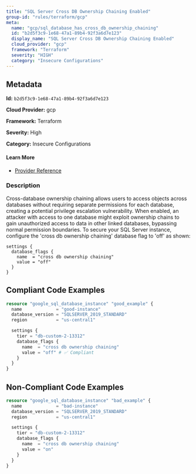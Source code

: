```yaml
---
title: "SQL Server Cross DB Ownership Chaining Enabled"
group-id: "rules/terraform/gcp"
meta:
  name: "gcp/sql_database_has_cross_db_ownership_chaining"
  id: "b2d5f3c9-1e68-47a1-89b4-92f3a6d7e123"
  display_name: "SQL Server Cross DB Ownership Chaining Enabled"
  cloud_provider: "gcp"
  framework: "Terraform"
  severity: "HIGH"
  category: "Insecure Configurations"
---
```

## Metadata

**Id:** `b2d5f3c9-1e68-47a1-89b4-92f3a6d7e123`

**Cloud Provider:** gcp

**Framework:** Terraform

**Severity:** High

**Category:** Insecure Configurations

#### Learn More

 - [Provider Reference](https://registry.terraform.io/providers/hashicorp/google/latest/docs/resources/sql_database_instance#database_flags)

### Description

 Cross-database ownership chaining allows users to access objects across databases without requiring separate permissions for each database, creating a potential privilege escalation vulnerability. When enabled, an attacker with access to one database might exploit ownership chains to gain unauthorized access to data in other linked databases, bypassing normal permission boundaries. To secure your SQL Server instance, configure the 'cross db ownership chaining' database flag to 'off' as shown:

```
settings {
  database_flags {
    name  = "cross db ownership chaining"
    value = "off"
  }
}
```


## Compliant Code Examples
```terraform
resource "google_sql_database_instance" "good_example" {
  name             = "good-instance"
  database_version = "SQLSERVER_2019_STANDARD"
  region           = "us-central1"

  settings {
    tier = "db-custom-2-13312"
    database_flags {
      name  = "cross db ownership chaining"
      value = "off" # ✅ Compliant
    }
  }
}

```
## Non-Compliant Code Examples
```terraform
resource "google_sql_database_instance" "bad_example" {
  name             = "bad-instance"
  database_version = "SQLSERVER_2019_STANDARD"
  region           = "us-central1"

  settings {
    tier = "db-custom-2-13312"
    database_flags {
      name  = "cross db ownership chaining"
      value = "on"
    }
  }
}

```